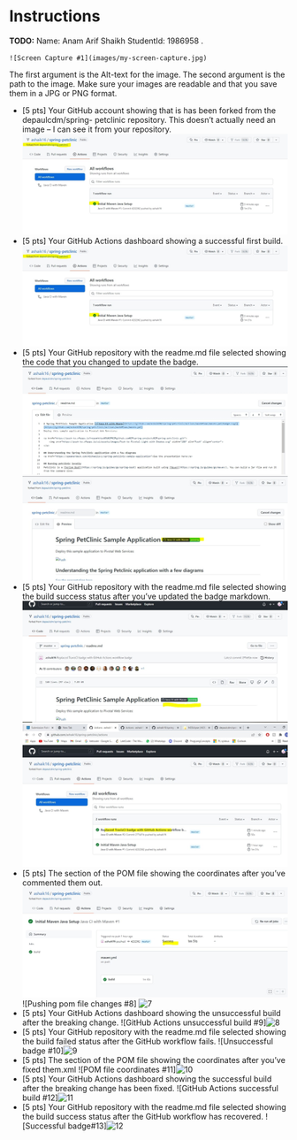 # Instructions
**TODO:** Name: Anam Arif Shaikh StudentId: 1986958 .
```
![Screen Capture #1](images/my-screen-capture.jpg)
```
The first argument is the Alt-text for the image. The second argument is the path to the image. Make sure your images are readable and that you save them in a JPG or PNG format.

- [5 pts]  Your GitHub account showing that is has been forked from the depaulcdm/spring- petclinic repository. This doesn’t actually need an image – I can see it from your repository.
![GitHub account forked #1](images/1.jpg)
- [5 pts] Your GitHub Actions dashboard showing a successful first build.
![GitHub Actions successful build #2](images/1.jpg)
- [5 pts] Your GitHub repository with the readme.md file selected showing the code that you changed to update the badge.
![Code changed to update badge #3](images/2.jpg)
![Successful badge #4](images/3.jpg)
- [5 pts] Your GitHub repository with the readme.md file selected showing the build success status after you’ve updated the badge markdown.
![GitHub Actions successful build #5](images/4.jpg)
![GitHub Actions successful build #6](images/5.jpg)
- [5 pts] The section of the POM file showing the coordinates after you’ve commented them out.
![POM file commented coordinates #7](images/6.jpg)
![Pushing pom file changes #8] ![7](https://user-images.githubusercontent.com/71361552/154576705-387d146a-328e-4eb5-b816-19fca0b2c698.png)
- [5 pts] Your GitHub Actions dashboard showing the unsuccessful build after the breaking change.
![GitHub Actions unsuccessful build #9]![8](https://user-images.githubusercontent.com/71361552/154577834-e437aea3-02ba-4743-89c1-704491125be8.png)
- [5 pts] Your GitHub repository with the readme.md file selected showing the build failed status after the GitHub workflow fails.
![Unsuccessful badge #10]![9](https://user-images.githubusercontent.com/71361552/154578083-2daf977f-e361-4bc7-8737-85f00dc1d11c.png)
- [5 pts] The section of the POM file showing the coordinates after you’ve fixed them.xml
![POM file coordinates #11]![10](https://user-images.githubusercontent.com/71361552/154578085-ea0eea75-6f9a-4bf3-a297-78179f3f6caf.png)
- [5 pts] Your GitHub Actions dashboard showing the successful build after the breaking change has been fixed.
![GitHub Actions successful build #12]![11](https://user-images.githubusercontent.com/71361552/154578090-3d099408-1572-447a-b33e-6ac34d104346.png)
- [5 pts] Your GitHub repository with the readme.md file selected showing the build success status after the GitHub workflow has recovered.
![Successful badge#13]![12](https://user-images.githubusercontent.com/71361552/154578092-46d61829-67d3-4589-8ea7-447106ebbd04.png)







